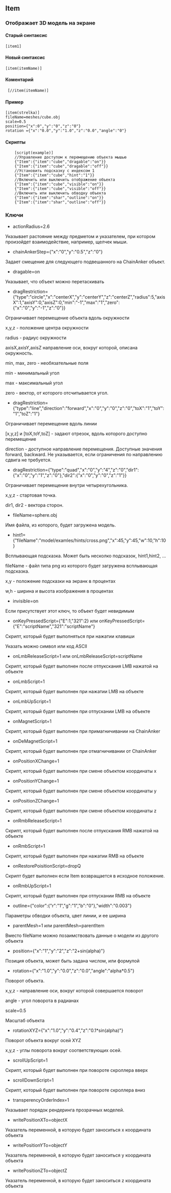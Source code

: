 ## Item

### Отображает 3D модель на экране

#### Старый синтаксис

    [item1]
    
#### Новый синтаксис

    [item(itemName)]
    
#### Коментарий

     [//item(itemName)]
   
#### Пример

    [item(strelka)]
    fileName=meshes/cube.obj
    scale=0.5
    position={"x":0","y":"0","z":"0"}
    rotation ={"x":"0.0","y":"1.0","z":"0.0","angle":"0"}

#### Скрипты
        [script(example)]
        //Управление доступом к перемещению объекта мышью
        {"Item":{"item":"cube","dragable":"on"}}
        {"Item":{"item":"cube","dragable":"off"}}
        //Установить подсказку с индексом 1
        {"Item":{"item":"cube","hint":"1"}}
        //Включить или выключить отображение объекта
        {"Item":{"item":"cube","visible":"on"}}
        {"Item":{"item":"cube","visible":"off"}}
        //Включить или выключить обводку объекта
        {"Item":{"item":"shar","outline":"on"}}
        {"Item":{"item":"shar","outline":"off"}}


### Ключи

* actionRadius=2.6

Указывает растояние между предметом и указателем, при 
котором произойдет взаимодействие, например, щелчек мыши.

* chainAnkerStep={"x":"0","y":"0.5","z":"0"}

Задает смещение для следующего подвешанного на ChainAnker объект.

* dragable=on

Указывает, что объект можно перетаскивать

* dragRestriction={"type":"circle","x":"сenterX","y":"сenterY","z":"сenterZ","radius":5,"axisX":1,"axisY":0,"axisZ":0,"min":"-1","max":"1","zero":{"x":"0","y":"-1","z":"0"}}

Ограничивает перемещение объекта вдоль окружности

x,y,z - положение центра окружности

radius - радиус окружности

axisX,axisY,axisZ направление оси, вокруг которой, описана окружность.

min, max, zero - необязательные поля

min - минимальный угол

max - максимальный угол

zero - вектор, от которого отсчитывается угол.

* dragRestriction={"type":"line","direction":"forward","x":"0","y":"0","z":"0","toX":"1","toY":"1","toZ":"1"}

Ограничивает перемещение вдоль линии

[x,y,z] и [toX,toY,toZ]  - задают отрезок, вдоль которого доступно перемещение

direction - доступное направление перемещения. Доступные значения forward, backward.
Не указывается, если ограничения по направлению сдвига не требуется.

* dragRestriction={"type":"quad","x":"0","y":"4","z":"0","dir1":{"x":"0","y":"1","z":"0"},"dir2":{"x":"0","y":"0","z":"1"}}

Ограничивает перемещение внутри четырехугольника.

x,y,z - стартовая точка.

dir1, dir2 - вектора сторон.


* fileName=sphere.obj

Имя файла, из которого, будет загружена модель.

* hint1={"fileName":"model/examles/hints/cross.png","x":45,"y":45,"w":10,"h":10}

Всплывающая подсказка. Может быть несколко подсказок, hint1,hint2, ...

fileName -  файл типа png из которого будет загружена всплывающая подсказка.

x,y - положение подсказки на экранк в процентах

w,h - ширина и высота изображения в процентах

* invisible=on

Если присутствует этот ключ, то объект будет невидимым

* onKeyPressedScript={"E":1,"321":2} или onKeyPressedScript={"E":"scriptName","321":"scriptName"}

Скрипт, который будет выполняться при нажатии клавиши

Указать можно символ или код ASCII

* onLmbReleaseScript=1 или onLmbReleaseScript=scriptName

Скрипт, который будет выполнен после отпукскания LMB нажатой на объекте

* onLmbScript=1

Скрипт, который будет выполнен при нажатии LMB  на объекте

* onLmbUpScript=1

Скрипт, который будет выполнен при отпускании LMB  на объекте

* onMagnetScript=1

Скрипт, который будет выполнен при примагничивании на ChainAnker


* onDeMagnetScript=1

Скрипт, который будет выполнен при отмагничивании от ChainAnker


* onPositionXChange=1 

Скрипт, который будет выполнен при смене объектом координаты x

* onPositionYChange=1 

Скрипт, который будет выполнен при смене объектом координаты y

* onPositionZChange=1 

Скрипт, который будет выполнен при смене объектом координаты z

* onRmbReleaseScript=1

Скрипт, который будет выполнен после отпукскания RMB нажатой на объекте

* onRmbScript=1

Скрипт, который будет выполнен при нажатии RMB  на объекте

* onRestorePoisitionScript=dropQ

Скрипт будет выполнен если Item возвращается в исходное положение.

* onRmbUpScript=1

Скрипт, который будет выполнен при отпускании RMB  на объекте

* outline={"color":{"r":"1","g":"1","b":"0"},"width":"0.003"}

Параметры обводки объекта, цвет линии, и ее ширина

* parentMesh=1 или parentMesh=parentItem

Вместо fileName можно позаимствовать данные о модели из другого объекта

* position={"x":"1","y":"2","z":"2+sin(alpha)"}

Позиция объекта, может быть задана числом, или формулой

* rotation={"x":"1.0","y":"0.0","z":"0.0","angle":"alpha*0.5"}

Поворот объекта.

x,y,z - направление оси, вокруг которой совершается поворот

angle - угол поворота в радианах

scale=0.5

Масштаб объекта

* rotationXYZ={"x":"1.0","y":"0.4","z":"0.1*sin(alpha)"}

Поворот объекта вокруг осей XYZ

x,y,z - углы поворота вокруг соответствующих осей.

* scrollUpScript=1

Скрипт, который будет выполнен при повороте скроллера вверх

* scrollDownScript=1

Скрипт, который будет выполнен при повороте скроллера вниз

* transperencyOrderIndex=1

Указывает порядок рендеринга прозрачных моделей.

* writePositionXTo=objectX

Указатель переменной, в которую будет заноситься x координата объекта

* writePositionYTo=objectY

Указатель переменной, в которую будет заноситься y координата объекта

* writePositionZTo=objectZ

Указатель переменной, в которую будет заноситься z координата объекта



